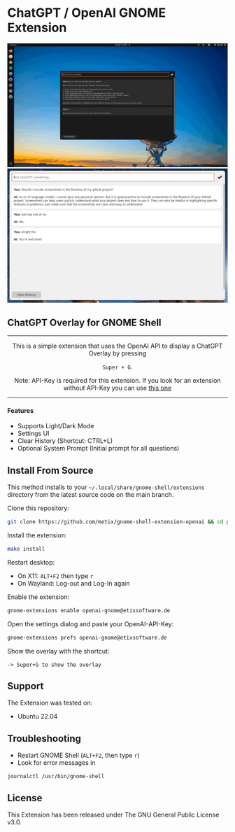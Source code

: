 # ChatGPT / OpenAI GNOME Extension

![desktop.gif](docs/desktop.gif)
![screenshot-overlay.png](docs%2Fscreenshot-overlay.png)

## ChatGPT Overlay for GNOME Shell

---

<div align="center">
This is a simple extension that uses the OpenAI API to display a ChatGPT Overlay by pressing


`Super + G`.


Note: API-Key is required for this extension.
If you look for an extension without API-Key you can
use [this one](https://github.com/HorrorPills/ChatGPT-Gnome-Desktop-Extension)
</div>

---

#### Features

- Supports Light/Dark Mode
- Settings UI
- Clear History (Shortcut: CTRL+L)
- Optional System Prompt (Initial prompt for all questions)

## Install From Source

This method installs to your `~/.local/share/gnome-shell/extensions` directory from the latest source code on the main
branch.

Clone this repository:

```bash
git clone https://github.com/metix/gnome-shell-extension-openai && cd gnome-shell-extension-openai
```

Install the extension:

```bash
make install
```

Restart desktop:

- On X11: `ALT+F2` then type `r`
- On Wayland: Log-out and Log-In again

Enable the extension:

```bash
gnome-extensions enable openai-gnome@etixsoftware.de
```

Open the settings dialog and paste your OpenAI-API-Key:

```bash
gnome-extensions prefs openai-gnome@etixsoftware.de
```

Show the overlay with the shortcut:

```
-> Super+G to show the overlay
```

## Support

The Extension was tested on:

- Ubuntu 22.04

## Troubleshooting

- Restart GNOME Shell (`ALT+F2`, then type `r`)
- Look for error messages in

```
journalctl /usr/bin/gnome-shell
```

## License
This Extension has been released under The GNU General Public License v3.0.